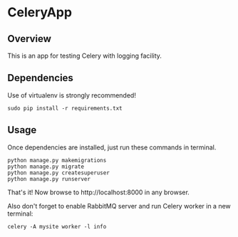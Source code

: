 # CeleryApp

## Overview
This is an app for testing Celery with logging facility.

## Dependencies
Use of virtualenv is strongly recommended!

```sudo pip install -r requirements.txt```

## Usage

Once dependencies are installed, just run these commands in terminal.

```
python manage.py makemigrations
python manage.py migrate
python manage.py createsuperuser
python manage.py runserver
```

That's it! Now browse to http://localhost:8000 in any browser.

Also don't forget to enable RabbitMQ server and run Celery worker in a new terminal:

```
celery -A mysite worker -l info
```